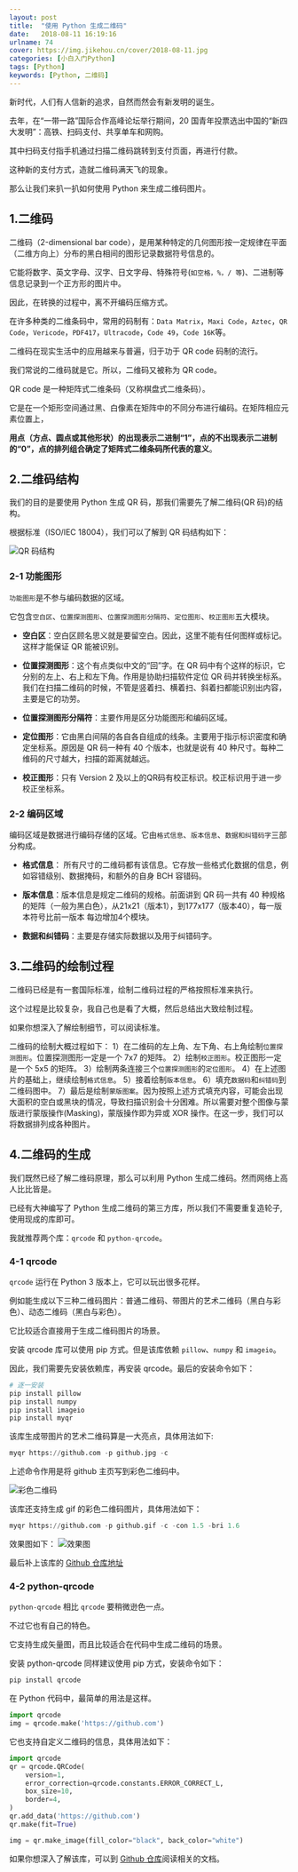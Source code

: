 ```yaml
---
layout: post
title:  "使用 Python 生成二维码"
date:   2018-08-11 16:19:16
urlname: 74
cover: https://img.jikehou.cn/cover/2018-08-11.jpg
categories: [小白入门Python]
tags: [Python]
keywords: [Python, 二维码]
---
```

新时代，人们有人信新的追求，自然而然会有新发明的诞生。

去年，在“一带一路”国际合作高峰论坛举行期间，20 国青年投票选出中国的“新四大发明”：高铁、扫码支付、共享单车和网购。

其中扫码支付指手机通过扫描二维码跳转到支付页面，再进行付款。

这种新的支付方式，造就二维码满天飞的现象。

那么让我们来扒一扒如何使用 Python 来生成二维码图片。
<!-- more -->

## 1.二维码
二维码（2-dimensional bar code），是用某种特定的几何图形按一定规律在平面（二维方向上）分布的黑白相间的图形记录数据符号信息的。

它能将数字、英文字母、汉字、日文字母、特殊符号(`如空格，%，/ 等`)、二进制等信息记录到一个正方形的图片中。

因此，在转换的过程中，离不开编码压缩方式。

在许多种类的二维条码中，常用的码制有：`Data Matrix`，`Maxi Code`，`Aztec`，`QR Code`，`Vericode`，`PDF417`，`Ultracode`，`Code 49`，`Code 16K`等。

二维码在现实生活中的应用越来与普遍，归于功于 QR code 码制的流行。

我们常说的二维码就是它。所以，二维码又被称为 QR code。

QR code 是一种矩阵式二维条码（又称棋盘式二维条码）。

它是在一个矩形空间通过黑、白像素在矩阵中的不同分布进行编码。在矩阵相应元素位置上，

**用点（方点、圆点或其他形状）的出现表示二进制“1”，点的不出现表示二进制的“0”，点的排列组合确定了矩阵式二维条码所代表的意义**。

## 2.二维码结构
我们的目的是要使用 Python 生成 QR 码，那我们需要先了解二维码(QR 码)的结构。

根据标准（ISO/IEC 18004），我们可以了解到 QR 码结构如下：

![QR 码结构](https://img.jikehou.cn/img/20180811_1.jpg)


### 2-1 功能图形

`功能图形`是不参与编码数据的区域。

它包含`空白区`、`位置探测图形`、`位置探测图形分隔符`、`定位图形`、`校正图形`五大模块。

- **空白区**：空白区顾名思义就是要留空白。因此，这里不能有任何图样或标记。这样才能保证 QR 能被识别。

- **位置探测图形**：这个有点类似中文的“回”字。在 QR 码中有个这样的标识，它分别的左上、右上和左下角。作用是协助扫描软件定位 QR 码并转换坐标系。我们在扫描二维码的时候，不管是竖着扫、横着扫、斜着扫都能识别出内容，主要是它的功劳。

- **位置探测图形分隔符**：主要作用是区分功能图形和编码区域。

- **定位图形**：它由黑白间隔的各自各自组成的线条。主要用于指示标识密度和确定坐标系。原因是 QR 码一种有 40 个版本，也就是说有 40 种尺寸。每种二维码的尺寸越大，扫描的距离就越远。

- **校正图形**：只有 Version 2 及以上的QR码有校正标识。校正标识用于进一步校正坐标系。

### 2-2 编码区域
编码区域是数据进行编码存储的区域。它由`格式信息`、`版本信息`、`数据和纠错码字`三部分构成。

- **格式信息**： 所有尺寸的二维码都有该信息。它存放一些格式化数据的信息，例如容错级别、数据掩码，和额外的自身 BCH 容错码。

- **版本信息**：版本信息是规定二维码的规格。前面讲到 QR 码一共有 40 种规格的矩阵（一般为黑白色），从21x21（版本1），到177x177（版本40），每一版本符号比前一版本 每边增加4个模块。

- **数据和纠错码**：主要是存储实际数据以及用于纠错码字。

## 3.二维码的绘制过程

二维码已经是有一套国际标准，绘制二维码过程的严格按照标准来执行。

这个过程是比较复杂，我自己也是看了大概，然后总结出大致绘制过程。

如果你想深入了解绘制细节，可以阅读标准。

二维码的绘制大概过程如下：
1）在二维码的左上角、左下角、右上角绘制`位置探测图形`。位置探测图形一定是一个 7x7 的矩阵。
2）绘制`校正图形`。校正图形一定是一个 5x5 的矩阵。
3）绘制两条连接三个`位置探测图形`的`定位图形`。
4）在上述图片的基础上，继续绘制`格式信息`。
5）接着绘制`版本信息`。
6）填充`数据码`和`纠错码`到二维码图中。
7）最后是绘制`蒙版图案`。因为按照上述方式填充内容，可能会出现大面积的空白或黑块的情况，导致扫描识别会十分困难。所以需要对整个图像与蒙版进行蒙版操作(Masking)，蒙版操作即为异或 XOR 操作。在这一步，我们可以将数据排列成各种图片。

## 4.二维码的生成
我们既然已经了解二维码原理，那么可以利用 Python 生成二维码。然而网络上高人比比皆是。

已经有大神编写了 Python 生成二维码的第三方库，所以我们不需要重复造轮子, 使用现成的库即可。

我就推荐两个库：`qrcode` 和 `python-qrcode`。

### 4-1 qrcode

`qrcode` 运行在 Python 3 版本上，它可以玩出很多花样。

例如能生成以下三种二维码图片：普通二维码、带图片的艺术二维码（黑白与彩色）、动态二维码（黑白与彩色）。

它比较适合直接用于生成二维码图片的场景。

安装 qrcode 库可以使用 pip 方式。但是该库依赖 `pillow`、`numpy` 和 `imageio`。

因此，我们需要先安装依赖库，再安装 qrcode。最后的安装命令如下：
```python
# 逐一安装
pip install pillow
pip install numpy
pip install imageio
pip install myqr
```

该库生成带图片的艺术二维码算是一大亮点，具体用法如下:

```python
myqr https://github.com -p github.jpg -c
```

上述命令作用是将 github 主页写到彩色二维码中。

![彩色二维码](https://img.jikehou.cn/img/20180811_2.jpg)

该库还支持生成 gif 的彩色二维码图片，具体用法如下：

```python
myqr https://github.com -p github.gif -c -con 1.5 -bri 1.6
```

效果图如下：
![效果图](https://img.jikehou.cn/img/20180811_3.gif)


最后补上该库的 [Github 仓库地址](https://github.com/sylnsfar/qrcode)



### 4-2 python-qrcode

`python-qrcode` 相比 `qrcode` 要稍微逊色一点。

不过它也有自己的特色。

它支持生成矢量图，而且比较适合在代码中生成二维码的场景。

安装 python-qrcode 同样建议使用 pip 方式，安装命令如下：

```python
pip install qrcode
```

在 Python 代码中，最简单的用法是这样。

```python
import qrcode
img = qrcode.make('https://github.com')
```

它也支持自定义二维码的信息，具体用法如下：
```python
import qrcode
qr = qrcode.QRCode(
    version=1,
    error_correction=qrcode.constants.ERROR_CORRECT_L,
    box_size=10,
    border=4,
)
qr.add_data('https://github.com')
qr.make(fit=True)

img = qr.make_image(fill_color="black", back_color="white")
```

如果你想深入了解该库，可以到 [Github 仓库](https://github.com/lincolnloop/python-qrcode)阅读相关的文档。